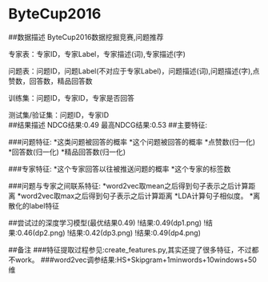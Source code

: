 # ByteCup2016
##数据描述
ByteCup2016数据挖掘竞赛,问题推荐

专家表：专家ID，专家Label，专家描述(词),专家描述(字)  

问题表：问题ID，问题Label(不对应于专家Label)，问题描述(词),问题描述(字),点赞数，回答数，精品回答数  

训练集：问题ID，专家ID，专家是否回答  

测试集/验证集：问题ID，专家ID  
##结果描述
NDCG结果:0.49
最高NDCG结果:0.53
##主要特征:

###问题特征:
*这类问题被回答的概率 
*这个问题被回答的概率
*点赞数(归一化)
*回答数(归一化)
*精品回答数(归一化)

###专家特征:
*这个专家回答以往被推送问题的概率
*这个专家的标签数

###问题与专家之间联系特征:
*word2vec取mean之后得到句子表示之后计算距离
*word2vec取max之后得到句子表示之后计算距离
*LDA计算句子相似度。
*离散化的label特征

##尝试过的深度学习模型(最优结果0.49)
!结果:0.49(dp1.png)
!结果:0.46(dp2.png)
!结果:0.42(dp3.png)
!结果:0.49(dp4.png)

##备注
###特征提取过程参见:create_features.py,其实还提了很多特征，不过都不work。
###word2vec调参结果:HS+Skipgram+1minwords+10windows+50维